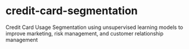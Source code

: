 # credit-card-segmentation
Credit Card Usage Segmentation using unsupervised learning models to improve marketing, risk management, and customer relationship management
